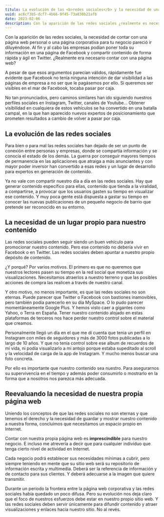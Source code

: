 ```yaml
---
titulo: La evolución de las <b>redes sociales</b> y la necesidad de una página web
uuid: ac8cf3b5-dcf7-4b66-9f45-73a830b21afb
date: 2023-02-06
description: Con la aparición de las redes sociales ¿realmente es necesario contar con una página web?
---
```


Con la aparición de las redes sociales, la necesidad de contar con una página web personal o una página corporativa para tu negocio pareció ir diluyéndose. Al fin y al cabo las empresas podían poner toda su información en una página de Facebook y compartir contenido de forma rápida y ágil en Twitter. ¿Realmente era necesario contar con una página web?

A pesar de que esos argumentos parecían válidos, rápidamente fue evidente que Facebook no tenía ninguna intención de dar visibilidad a las páginas de empresa a no ser que le pagásemos por ello. Si queremos ser visibles en el mar de Facebook, tocaba pasar por caja.

No tan pronunciados, pero caminos similares han ido siguiendo nuestros perfiles sociales en Instagram, Twitter, canales de Youtube... Obtener visibilidad en cualquiera de estos vehículos se ha convertido en una batalla campal, en la que han aparecido nuevos expertos de posicionamiento que prometen resultados a cambio de volver a pasar por caja.

## La evolución de las redes sociales

Para bien o para mal las redes sociales han dejado de ser un punto de conexión entre personas y empresas, donde se compartía información y se conocía el estado de los demás. La guerra por conseguir mayores tiempos de permanencia en las aplicaciones que atraiga a más anunciantes y con mayor poder inversor han convertido a esas redes y un lugar de desarrollo para expertos en generación de contenido.

Ya no vale con compartir nuestro día a día en las redes sociales. Hay que generar contenido específico para ellas, contenido que tienda a la viralidad, a compartirse, a provocar que los usuarios gasten su tiempo en visualizar ese contenido. Y muy poca gente está dispuesta a gastar su tiempo en conocer las nuevas publicaciones de un pequeño negocio de barrio que pretende ser reconocido en su entorno.

## La necesidad de un lugar propio para nuestro contenido

Las redes sociales pueden seguir siendo un buen vehículo para promocionar nuestro contenido. Pero ese contenido no debería vivir en Facebook o en Twitter. Las redes sociales deben apuntar a nuestro propio depósito de contenido.

¿Y porqué? Por varios motivos. El primero es que no queremos que nuestros lectores pasen su tiempo en la red social que monetiza sus visualizaciones. Necesitamos atraerlos a nuestro terreno y que las posibles acciones de compra las realicen a través de nuestro canal.

Y otro motivo, no menos importante, es que las redes sociales no son eternas. Puede parecer que Twitter o Facebook con bastiones inamovibles, pero también podía parecerlo en su día MySpace. O lo pudo parecer momentáneamente Google Plus. Y hemos visto caer a gigantes como Yahoo, o Terra en España. Tener nuestro contenido alojado en estas plataformas de terceros nos hace perder nuestro control sobre el material que creamos.

Personalmente llegó un día en el que me dí cuenta que tenia un perfil en Instagram con miles de seguidores y más de 3000 fotos publicadas a lo largo de 10 años. Y que no tenía control sobre ese album de recuerdos de mi vida, ni podía visualizarlo a mi antojo porque estaba supeditado al scroll y la velocidad de carga de la app de Instagram. Y mucho menos buscar una foto concreta.

Por ello es importante que nuestro contenido sea nuestro. Para asegurarnos su supervivencia en el tiempo y además poder consumirlo o mostrarlo en la forma que a nosotros nos parezca más adecuada.

## Reevaluando la necesidad de nuestra propia página web

Uniendo los conceptos de que las redes sociales no son eternas y que tenemos el derecho y la necesidad de guardar y mostrar nuestro contenido a nuestra forma, concluimos que necesitamos un espacio propio en Internet.

Contar con nuestra propia página web es <b>imprescindible</b> para nuestro negocio. E incluso me atrevería a decir que para cualquier individuo que tenga cierto nivel de actividad en Internet.

Cada negocio podrá establecer sus necesidades mínimas a cubrir, pero siempre teniendo en mente que su sitio web será su repositorio de información escrita y multimedia. Deberá ser la referencia de información y de contacto para sus clientes. Y deberá adecuarse a la imagen que quiere transmitir.

Durante un período la frontera entre la página web corporativa y las redes sociales había quedado un poco difusa. Pero su evolución nos deja claro que el foco de nuestros esfuerzos debe estar en nuestro propio sitio web. Y las redes sociales deben servir únicamente para difundir contenido y atraer visualizaciones y enlaces hacia nuestro sitio. No al revés.
